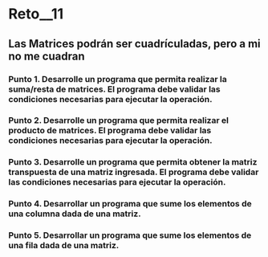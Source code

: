# Reto__11
## Las Matrices podrán ser cuadrículadas, pero a mi no me cuadran
### Punto 1. Desarrolle un programa que permita realizar la suma/resta de matrices. El programa debe validar las condiciones necesarias para ejecutar la operación.

### Punto 2. Desarrolle un programa que permita realizar el producto de matrices. El programa debe validar las condiciones necesarias para ejecutar la operación.

### Punto 3. Desarrolle un programa que permita obtener la matriz transpuesta de una matriz ingresada. El programa debe validar las condiciones necesarias para ejecutar la operación.

### Punto 4. Desarrollar un programa que sume los elementos de una columna dada de una matriz.

### Punto 5. Desarrollar un programa que sume los elementos de una fila dada de una matriz.
